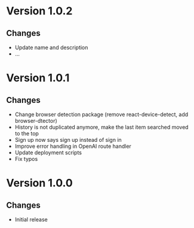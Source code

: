 # Version 1.0.2

## Changes

- Update name and description
- ...

# Version 1.0.1

## Changes

- Change browser detection package (remove react-device-detect, add browser-dtector)
- History is not duplicated anymore, make the last item searched moved to the top
- Sign up now says sign up instead of sign in
- Improve error handling in OpenAI route handler
- Update deployment scripts
- Fix typos

# Version 1.0.0

## Changes

- Initial release
